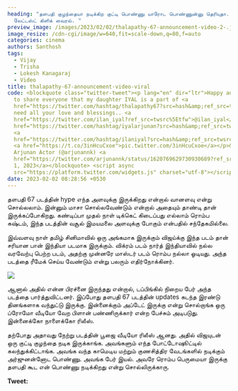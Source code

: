 ```yaml
---
heading: "தளபதி குழந்தையா நடிக்கிற குட்டி பொண்ணு யாரோட பொண்ணுன்னு தெரியுதா..
  லேட்டஸ்ட் கிளிக் வைரல். "
preview_image: /images/2023/02/02/thalapathy-67-announcement-video-2-.jpg
image_resize: /cdn-cgi/image/w=640,fit=scale-down,q=80,f=auto
categories: cinema
authors: Santhosh
tags:
  - Vijay
  - Trisha
  - Lokesh Kanagaraj
  - Video
title: thalapathy-67-announcement-video-viral
code: <blockquote class="twitter-tweet"><p lang="en" dir="ltr">Happy and proud
  to share everyone that my daughter IYAL is a part of <a
  href="https://twitter.com/hashtag/thalapathy67?src=hash&amp;ref_src=twsrc%5Etfw">#thalapathy67</a>
  need all your love and blessings.. <a
  href="https://twitter.com/ilan_iyal?ref_src=twsrc%5Etfw">@ilan_iyal</a> <a
  href="https://twitter.com/hashtag/iyalarjunan?src=hash&amp;ref_src=twsrc%5Etfw">#iyalarjunan</a>
  <a
  href="https://twitter.com/hashtag/ilaniyal?src=hash&amp;ref_src=twsrc%5Etfw">#ilaniyal</a>
  <a href="https://t.co/3inHcuCxoe">pic.twitter.com/3inHcuCxoe</a></p>&mdash;
  Arjunan Actor (@arjunannk) <a
  href="https://twitter.com/arjunannk/status/1620769629730930689?ref_src=twsrc%5Etfw">February
  1, 2023</a></blockquote> <script async
  src="https://platform.twitter.com/widgets.js" charset="utf-8"></script>
date: 2023-02-02 08:28:56 +0530
---
```

தளபதி 67 படத்தின் hype எந்த அளவுக்கு இருக்கிறது என்றால் வானளவு என்று சொல்லலாம். இன்னும் மாசா சொல்லவேண்டும் என்றால் அதையும் தாண்டி தான் இருக்கப்போகிறது. கண்டிப்பா முதல் நாள் டிக்கெட் கிடைப்பது எல்லாம் ரொம்ப கஷ்டம், இந்த படத்தின் வசூல் இமயமலை அளவுக்கு  போகும் என்பதில் சந்தேகமில்லை. 

இவ்வளவு நாள் தமிழ் சினிமாவில் ஒரு அங்கமாக இருக்கும் விஜய்க்கு இந்த படம் தான் சரியான பான் இந்தியா படமாக இருக்கும். விக்ரம் படம் நார்த் இந்தியாவில் நல்ல வரவேற்பு பெற்ற படம், அதற்கு முன்னரே மாஸ்டர் படம் ரொம்ப நல்லா ஓடியது. அந்த படத்தை ரீமேக் செய்ய வேண்டும் என்று பலரும் எதிர்நோக்கினர்.

![](/images/2023/02/02/thalapathy-67-announcement-video-1-.jpg)

ஆனால் அதில் என்ன பிரச்னை இருந்தது என்றால், டப்பிங்கில் நிறைய பேர் அந்த படத்தை பார்த்துவிட்டனர். இப்போது தளபதி 67 படத்தின் updates கடந்த இரண்டு தினங்களாக வந்துட்டு இருக்கு. இன்னைக்கும் அப்டேட் இருக்கு என்று சொல்றாங்க ஒரு ப்ரோமோ வீடியோ வேற பிளான் பண்ணிருக்கார் என்ற பேச்சும் அடிபடுது. இன்னைக்கோ நாளைக்கோ ரிலீஸ்.

தற்போது அதாவது நேற்று படத்தின் பூஜை வீடியோ ரிலீஸ் ஆனது. அதில் விஜயுடன் ஒரு குட்டி குழந்தை நடிக இருக்காங்க. அவங்களும் எந்த போட்டோஷூட்டில் கலந்துக்கிட்டாங்க. அவங்க வந்த காமெடிய மற்றும் குணசித்திர வேடங்களில் நடிக்கும் அர்ஜுனன்னோட பொண்ணு. அவங்க பேர் இயல்.  அவரே ரொம்ப பெருமையா இருக்கு தளபதி கூட என் பொண்ணு நடிக்கிறது என்று சொல்லிருக்காரு. 

**Tweet:**
